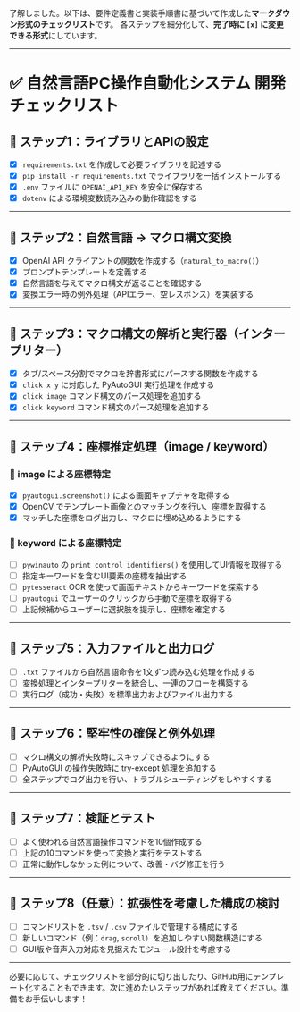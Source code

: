 了解しました。以下は、要件定義書と実装手順書に基づいて作成した**マークダウン形式のチェックリスト**です。
各ステップを細分化して、**完了時に `[x]` に変更できる形式**にしています。

---

# ✅ 自然言語PC操作自動化システム 開発チェックリスト

## 🧩 ステップ1：ライブラリとAPIの設定

* [x] `requirements.txt` を作成して必要ライブラリを記述する
* [x] `pip install -r requirements.txt` でライブラリを一括インストールする
* [x] `.env` ファイルに `OPENAI_API_KEY` を安全に保存する
* [x] `dotenv` による環境変数読み込みの動作確認をする

---

## 🧩 ステップ2：自然言語 → マクロ構文変換

* [x] OpenAI API クライアントの関数を作成する（`natural_to_macro()`）
* [x] プロンプトテンプレートを定義する
* [x] 自然言語を与えてマクロ構文が返ることを確認する
* [x] 変換エラー時の例外処理（APIエラー、空レスポンス）を実装する

---

## 🧩 ステップ3：マクロ構文の解析と実行器（インタープリター）

* [x] タブ/スペース分割でマクロを辞書形式にパースする関数を作成する
* [x] `click x y` に対応した PyAutoGUI 実行処理を作成する
* [x] `click image` コマンド構文のパース処理を追加する
* [x] `click keyword` コマンド構文のパース処理を追加する

---

## 🧩 ステップ4：座標推定処理（image / keyword）

### 🔸 image による座標特定

* [x] `pyautogui.screenshot()` による画面キャプチャを取得する
* [x] OpenCV でテンプレート画像とのマッチングを行い、座標を取得する
* [x] マッチした座標をログ出力し、マクロに埋め込めるようにする

### 🔸 keyword による座標特定

* [ ] `pywinauto` の `print_control_identifiers()` を使用してUI情報を取得する
* [ ] 指定キーワードを含むUI要素の座標を抽出する
* [ ] `pytesseract` OCR を使って画面テキストからキーワードを探索する
* [ ] `pyautogui` でユーザーのクリックから手動で座標を取得する
* [ ] 上記候補からユーザーに選択肢を提示し、座標を確定する

---

## 🧩 ステップ5：入力ファイルと出力ログ

* [ ] `.txt` ファイルから自然言語命令を1文ずつ読み込む処理を作成する
* [ ] 変換処理とインタープリターを統合し、一連のフローを構築する
* [ ] 実行ログ（成功・失敗）を標準出力およびファイル出力する

---

## 🧩 ステップ6：堅牢性の確保と例外処理

* [ ] マクロ構文の解析失敗時にスキップできるようにする
* [ ] PyAutoGUI の操作失敗時に try-except 処理を追加する
* [ ] 全ステップでログ出力を行い、トラブルシューティングをしやすくする

---

## 🧩 ステップ7：検証とテスト

* [ ] よく使われる自然言語操作コマンドを10個作成する
* [ ] 上記の10コマンドを使って変換と実行をテストする
* [ ] 正常に動作しなかった例について、改善・バグ修正を行う

---

## 🧩 ステップ8（任意）：拡張性を考慮した構成の検討

* [ ] コマンドリストを `.tsv` / `.csv` ファイルで管理する構成にする
* [ ] 新しいコマンド（例：`drag`, `scroll`）を追加しやすい関数構造にする
* [ ] GUI版や音声入力対応を見据えたモジュール設計を考慮する

---

必要に応じて、チェックリストを部分的に切り出したり、GitHub用にテンプレート化することもできます。次に進めたいステップがあれば教えてください。準備をお手伝いします！
